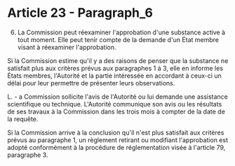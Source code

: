 # Article 23 - Paragraph_6

6. La Commission peut réexaminer l'approbation d'une substance active à tout moment. Elle peut tenir compte de la demande d'un État membre visant à réexaminer l'approbation.

Si la Commission estime qu'il y a des raisons de penser que la substance ne satisfait plus aux critères prévus aux paragraphes 1 à 3, elle en informe les États membres, l'Autorité et la partie intéressée en accordant à ceux-ci un délai pour leur permettre de présenter leurs observations.

L. - a Commission sollicite l'avis de l'Autorité ou lui demande une assistance scientifique ou technique. L'Autorité communique son avis ou les résultats de ses travaux à la Commission dans les trois mois à compter de la date de la requête.

Si la Commission arrive à la conclusion qu'il n'est plus satisfait aux critères prévus au paragraphe 1, un règlement retirant ou modifiant l'approbation est adopté conformément à la procédure de réglementation visée à l'article 79, paragraphe 3.
